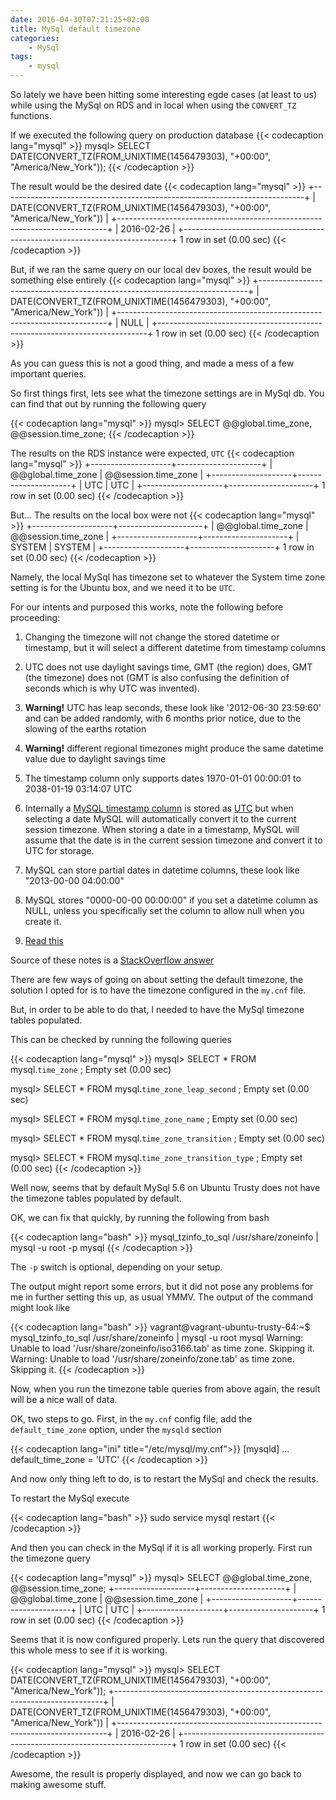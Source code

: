 ```yaml
---
date: 2016-04-30T07:21:25+02:00
title: MySql default timezone
categories:
    - MySql
tags:
    - mysql
---
```


So lately we have been hitting some interesting egde cases (at least to us) while
using the MySql on RDS and in local when using the `CONVERT_TZ` functions.
<!--more-->
If we executed the following query on production database
{{< codecaption lang="mysql" >}}
mysql> SELECT DATE(CONVERT_TZ(FROM_UNIXTIME(1456479303), "+00:00", "America/New_York"));
{{< /codecaption >}}

The result would be the desired date
{{< codecaption lang="mysql" >}}
+---------------------------------------------------------------------------+
| DATE(CONVERT_TZ(FROM_UNIXTIME(1456479303), "+00:00", "America/New_York")) |
+---------------------------------------------------------------------------+
| 2016-02-26                                                                |
+---------------------------------------------------------------------------+
1 row in set (0.00 sec)
{{< /codecaption >}}

But, if we ran the same query on our local dev boxes, the result would be something
else entirely
{{< codecaption lang="mysql" >}}
+---------------------------------------------------------------------------+
| DATE(CONVERT_TZ(FROM_UNIXTIME(1456479303), "+00:00", "America/New_York")) |
+---------------------------------------------------------------------------+
| NULL                                                                      |
+---------------------------------------------------------------------------+
1 row in set (0.00 sec)
{{< /codecaption >}}

As you can guess this is not a good thing, and made a mess of a few important queries.

So first things first, lets see what the timezone settings are in MySql db.
You can find that out by running the following query

{{< codecaption lang="mysql" >}}
mysql> SELECT @@global.time_zone, @@session.time_zone;
{{< /codecaption >}}

The results on the RDS instance were expected, `UTC`
{{< codecaption lang="mysql" >}}
+--------------------+---------------------+
| @@global.time_zone | @@session.time_zone |
+--------------------+---------------------+
| UTC                | UTC                 |
+--------------------+---------------------+
1 row in set (0.00 sec)
{{< /codecaption >}}

But... The results on the local box were not
{{< codecaption lang="mysql" >}}
+--------------------+---------------------+
| @@global.time_zone | @@session.time_zone |
+--------------------+---------------------+
| SYSTEM             | SYSTEM              |
+--------------------+---------------------+
1 row in set (0.00 sec)
{{< /codecaption >}}

Namely, the local MySql has timezone set to whatever the System time zone setting
is for the Ubuntu box, and we need it to be `UTC`.

For our intents and purposed this works, note the following before proceeding:

1. Changing the timezone will not change the stored datetime or timestamp, but it will select a different datetime from timestamp columns

2. UTC does not use daylight savings time, GMT (the region) does, GMT (the timezone) does not (GMT is also confusing the definition of seconds which is why UTC was invented).

3. **Warning!** UTC has leap seconds, these look like '2012-06-30 23:59:60' and can be added randomly, with 6 months prior notice, due to the slowing of the earths rotation

4. **Warning!** different regional timezones might produce the same datetime value due to daylight savings time

5. The timestamp column only supports dates 1970-01-01 00:00:01 to 2038-01-19 03:14:07 UTC

6. Internally a [MySQL timestamp column][MySQL timestamp column] is stored as [UTC][MySql UTC] but when selecting a date MySQL will automatically convert it to the current session timezone.
When storing a date in a timestamp, MySQL will assume that the date is in the current session timezone and convert it to UTC for storage.

7. MySQL can store partial dates in datetime columns, these look like "2013-00-00 04:00:00"
8. MySQL stores "0000-00-00 00:00:00" if you set a datetime column as NULL, unless you specifically set the column to allow null when you create it.
9. [Read this][Read this]

Source of these notes is a [StackOverflow answer][StackOverflow answer]

There are few ways of going on about setting the default timezone,
the solution I opted for is to have the timezone configured in the `my.cnf` file.

But, in order to be able to do that, I needed to have the MySql timezone tables populated.

This can be checked by running the following queries

{{< codecaption lang="mysql" >}}
mysql> SELECT * FROM mysql.`time_zone` ;
Empty set (0.00 sec)

mysql> SELECT * FROM mysql.`time_zone_leap_second` ;
Empty set (0.00 sec)

mysql> SELECT * FROM mysql.`time_zone_name` ;
Empty set (0.00 sec)

mysql> SELECT * FROM mysql.`time_zone_transition` ;
Empty set (0.00 sec)

mysql> SELECT * FROM mysql.`time_zone_transition_type` ;
Empty set (0.00 sec)
{{< /codecaption >}}

Well now, seems that by default MySql 5.6 on Ubuntu Trusty does not have the timezone
tables populated by default.

OK, we can fix that quickly, by running the following from bash

{{< codecaption lang="bash" >}}
mysql_tzinfo_to_sql /usr/share/zoneinfo | mysql -u root -p mysql
{{< /codecaption >}}

The `-p` switch is optional, depending on your setup.

The output might report some errors, but it did not pose any problems for me
in further setting this up, as usual YMMV.
The output of the command might look like

{{< codecaption lang="bash" >}}
vagrant@vagrant-ubuntu-trusty-64:~$ mysql_tzinfo_to_sql /usr/share/zoneinfo | mysql -u root mysql
Warning: Unable to load '/usr/share/zoneinfo/iso3166.tab' as time zone. Skipping it.
Warning: Unable to load '/usr/share/zoneinfo/zone.tab' as time zone. Skipping it.
{{< /codecaption >}}

Now, when you run the timezone table queries from above again, the result will be
a nice wall of data.

OK, two steps to go.
First, in the `my.cnf` config file, add the `default_time_zone` option, under the
`mysqld` section

{{< codecaption lang="ini" title="/etc/mysql/my.cnf">}}
[mysqld]
...
default_time_zone = 'UTC'
{{< /codecaption >}}

And now only thing left to do, is to restart the MySql and check the results.

To restart the MySql execute

{{< codecaption lang="bash" >}}
sudo service mysql restart
{{< /codecaption >}}

And then you can check in the MySql if it is all working properly.
First run the timezone query

{{< codecaption lang="mysql" >}}
mysql> SELECT @@global.time_zone, @@session.time_zone;
+--------------------+---------------------+
| @@global.time_zone | @@session.time_zone |
+--------------------+---------------------+
| UTC                | UTC                 |
+--------------------+---------------------+
1 row in set (0.00 sec)
{{< /codecaption >}}

Seems that it is now configured properly.
Lets run the query that discovered this whole mess to see if it is working.

{{< codecaption lang="mysql" >}}
mysql> SELECT DATE(CONVERT_TZ(FROM_UNIXTIME(1456479303), "+00:00", "America/New_York"));
+---------------------------------------------------------------------------+
| DATE(CONVERT_TZ(FROM_UNIXTIME(1456479303), "+00:00", "America/New_York")) |
+---------------------------------------------------------------------------+
| 2016-02-26                                                                |
+---------------------------------------------------------------------------+
1 row in set (0.00 sec)
{{< /codecaption >}}

Awesome, the result is properly displayed, and now we can go back to making awesome stuff.


[MySQL timestamp column]:http://dev.mysql.com/doc/refman/5.1/en/datetime.html
[MySql UTC]:http://en.wikipedia.org/wiki/Coordinated_Universal_Time
[Read this]: http://stackoverflow.com/a/1650910/175071
[StackOverflow answer]:http://stackoverflow.com/a/19075291/99219

